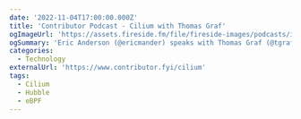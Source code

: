 ```yaml
---
date: '2022-11-04T17:00:00.000Z'
title: 'Contributor Podcast - Cilium with Thomas Graf'
ogImageUrl: 'https://assets.fireside.fm/file/fireside-images/podcasts/images/6/657ccb75-c55f-4363-8892-f45dd46caf80/episodes/3/3a82cea8-9308-41e3-a2a5-ec79a2311eb2/cover_medium.jpg?v=1'
ogSummary: 'Eric Anderson (@ericmander) speaks with Thomas Graf (@tgraf__) about Cilium'
categories:
  - Technology
externalUrl: 'https://www.contributor.fyi/cilium'
tags:
  - Cilium
  - Hubble
  - eBPF
---
```

